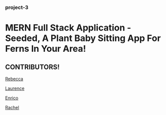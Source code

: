 ### project-3
# MERN Full Stack Application - Seeded, A Plant Baby Sitting App For Ferns In Your Area!
## CONTRIBUTORS!


[Rebecca](https://github.com/rebeccaacioadea)

[Laurence](https://github.com/ProDigresser)

[Enrico](https://github.com/bacxhus)

[Rachel](https://github.com/rachel-beale)

